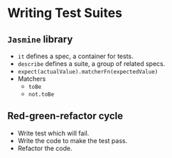 # Writing Test Suites

## `Jasmine` library
- `it` defines a spec, a container for tests.
- `describe` defines a suite, a group of related specs.
- `expect(actualValue).matcherFn(expectedValue)`
- Matchers
  - `toBe`
  - `not.toBe`

## Red-green-refactor cycle
- Write test which will fail.
- Write the code to make the test pass.
- Refactor the code.
